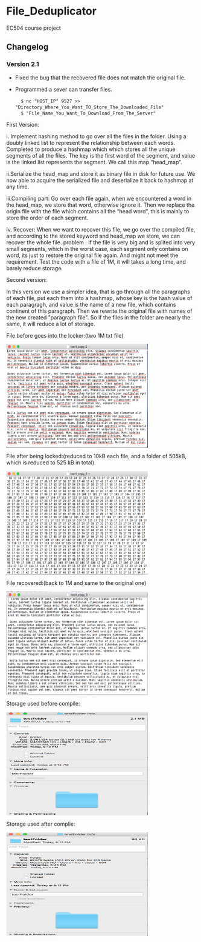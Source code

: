 # File_Deduplicator
EC504 course project


## Changelog
### Version 2.1
- Fixed the bug that the recovered file does not match the original file.
- Programmed a sever can transfer files.

        $ nc "HOST_IP" 9527 >> "Directory_Where_You_Want_TO_Store_The_Downloaded_File"
        $ "File_Name_You_Want_To_Download_From_The_Server"

First Version:

i. Implement hashing method to go over all the files in the folder. Using a doubly linked list to represent the relationship between each words. Completed to produce a hashmap which  which stores all the unique segments of all the files. The key is the first word of the segment, and value is the linked list represents the segment. We call this map “head_map”. 
 
ii.Serialize the head_map and store it as binary file in disk for future use. We now able to acquire the serialized file and deserialize it back to hashmap at any time. 

iii.Compiling part: Go over each file again, when we encountered a word in the head_map, we store that word, otherwise ignore it. Then we replace the origin file with the file which contains all the “head word”, this is mainly to store the order of each segment.

iv. Recover:  When we want to recover this file, we go over the compiled file, and according to the stored keyword and head_map we store, we can recover the whole file. 
problem :
 If the file is very big and is splited into very small segments, which in the worst case, each segment only contains on word, its just to restore the original file again. And might not meet the requirement. Test the code with a file of 1M, it will takes a long time, and barely reduce storage.

Second version:

In this version we use a simpler idea, that is go through all the paragraphs of each file, put each them into a hashmap, whose key is the hash value of each paragragh, and value is the name of a new file, which contains continent of this paragraph. Then we rewrite the original file with names of the new created "paragraph file". So if the files in the folder are nearly the same, it will reduce a lot of storage.

File before goes into the locker:(two 1M txt file)

<img src="https://github.com/AmyWangJingjun/File_Deduplicator/blob/master/version%202/ScreenShots/Screen%20Shot%202018-04-08%20at%207.53.30%20PM.png" width = "375" height = "273" alt="Laptop" align=center />

File after being locked:(reduced to 10kB each file, and a folder of 505kB, which is reduced to 525 kB in total)

<img src="https://github.com/AmyWangJingjun/File_Deduplicator/blob/master/version%202/ScreenShots/Screen%20Shot%202018-04-08%20at%207.53.14%20PM.png" width = "375" height = "273" alt="Laptop" align=center />

File recovered:(back to 1M and same to the original one)

<img src="https://github.com/AmyWangJingjun/File_Deduplicator/blob/master/version%202/ScreenShots/Screen%20Shot%202018-04-08%20at%208.40.48%20PM.png" width = "375" height = "273" alt="Laptop" align=center />

Storage used before compile:

<img src="https://github.com/AmyWangJingjun/File_Deduplicator/blob/master/version%202/ScreenShots/Screen%20Shot%202018-04-08%20at%209.13.12%20PM.png" width = "375" height = "273" alt="Laptop" align=center />

Storage used after complie:

<img src="https://github.com/AmyWangJingjun/File_Deduplicator/blob/master/version%202/ScreenShots/Screen%20Shot%202018-04-08%20at%209.13.48%20PM.png" width = "375" height = "273" alt="Laptop" align=center />

